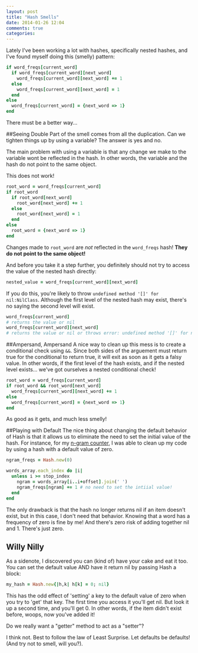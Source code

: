 ```yaml
---
layout: post
title: "Hash Smells"
date: 2014-01-26 12:04
comments: true
categories: 
---
```

Lately I've been working a lot with hashes, specifically nested hashes, and I've found myself doing this (smelly) pattern:

``` ruby
if word_freqs[current_word]
  if word_freqs[current_word][next_word]
    word_freqs[current_word][next_word] += 1
  else
    word_freqs[current_word][next_word] = 1
  end
else
  word_freqs[current_word] = {next_word => 1}
end
```
There must be a better way...

##Seeing Double
Part of the smell comes from all the duplication. Can we tighten things up by using a variable? The answer is yes and no.

The main problem with using a variable is that any change we make to the variable wont be reflected in the hash. In other words, the variable and the hash do not point to the same object.

This does not work!
``` ruby
root_word = word_freqs[current_word]
if root_word
  if root_word[next_word]
    root_word[next_word] += 1
  else
    root_word[next_word] = 1
  end
else
  root_word = {next_word => 1}
end
```
Changes made to `root_word` are *not* reflected in the `word_freqs` hash! **They do not point to the same object!**

And before you take it a step further, you definitely should not try to access the value of the nested hash directly:

``` ruby
nested_value = word_freqs[current_word][next_word]
```
If you do this, you're likely to throw `undefined method '[]' for nil:NilClass`. Although the first level of the nested hash may exist, there's no saying the second level will exist.
``` ruby
word_freqs[current_word]
# returns the value or nil
word_freqs[current_word][next_word]
# returns the value or nil or throws error: undefined method '[]' for nil:NilClass

```

##Ampersand, Ampersand
A nice way to clean up this mess is to create a conditional check using `&&`. Since both sides of the arguement must return true for the conditional to return true, it will exit as soon as it gets a falsy value. In other words, if the first level of the hash exists, and if the nested level exists... we've got ourselves a nested conditional check!

``` ruby
root_word = word_freqs[current_word]
if root_word && root_word[next_word]
  word_freqs[current_word][next_word] += 1
else
  word_freqs[current_word] = {next_word => 1}
end
```
As good as it gets, and much less smelly!

##Playing with Default
The nice thing about changing the default behavior of Hash is that it allows us to eliminate the need to set the initial value of the hash. For instance, for my [n-gram counter](https://github.com/nathanallen/wordplay/blob/master/n_gram_counter.rb), I was able to clean up my code by using a hash with a default value of zero.

``` ruby
ngram_freqs = Hash.new(0)

words_array.each_index do |i|
  unless i >= stop_index
    ngram = words_array[i..i+offset].join(' ')
    ngram_freqs[ngram] += 1 # no need to set the intiial value!
  end
end
```
The only drawback is that the hash no longer returns nil if an item doesn't exist, but in this case, I don't need that behavior. Knowing that a word has a frequency of zero is fine by me! And there's zero risk of adding together nil and 1. There's just zero.

## Willy Nilly
As a sidenote, I discovered you can (kind of) have your cake and eat it too. You can set the default value AND have it return nil by passing Hash a block:

``` ruby
my_hash = Hash.new{|h,k| h[k] = 0; nil}
```
This has the odd effect of 'setting' a key to the default value of zero when you try to 'get' that key. The first time you access it you'll get nil. But look it up a second time, and you'll get 0. In other words, if the item didn't exist before, woops, now you've added it!

Do we really want a "getter" method to act as a "setter"?

I think not. Best to follow the law of Least Surprise. Let defaults be defaults! (And try not to smell, will you?).